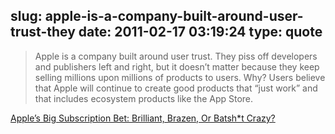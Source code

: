 slug: apple-is-a-company-built-around-user-trust-they
date: 2011-02-17 03:19:24
type: quote
---

> Apple is a company built around user trust. They piss off developers and publishers left and right, but it doesn’t matter because they keep selling millions upon millions of products to users. Why? Users believe that Apple will continue to create good products that “just work” and that includes ecosystem products like the App Store.

[Apple’s Big Subscription Bet: Brilliant, Brazen, Or Batsh*t Crazy?](http://techcrunch.com/2011/02/15/apple-in-app-subscriptions/)
